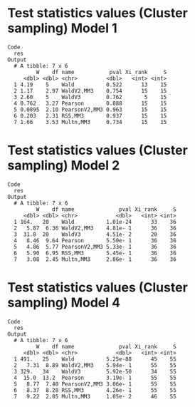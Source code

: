 # Test statistics values (Cluster sampling) Model 1

    Code
      res
    Output
      # A tibble: 7 x 6
             W    df name           pval Xi_rank     S
         <dbl> <dbl> <chr>         <dbl>   <int> <int>
      1 4.19    5    Wald          0.522      13    15
      2 1.17    2.97 WaldV2,MM3    0.754      15    15
      3 2.60    5    WaldV3        0.762       5    15
      4 0.762   3.27 Pearson       0.888      15    15
      5 0.0895  2.10 PearsonV2,MM3 0.963      15    15
      6 0.203   2.31 RSS,MM3       0.937      15    15
      7 1.66    3.53 Multn,MM3     0.734      15    15

# Test statistics values (Cluster sampling) Model 2

    Code
      res
    Output
      # A tibble: 7 x 6
             W    df name              pval Xi_rank     S
         <dbl> <dbl> <chr>            <dbl>   <int> <int>
      1 164.   20    Wald          1.01e-24      33    36
      2   5.87  6.36 WaldV2,MM3    4.81e- 1      36    36
      3  31.8  20    WaldV3        4.51e- 2      20    36
      4   8.46  9.64 Pearson       5.50e- 1      36    36
      5   4.86  5.77 PearsonV2,MM3 5.33e- 1      36    36
      6   5.90  6.95 RSS,MM3       5.45e- 1      36    36
      7   3.08  2.45 Multn,MM3     2.86e- 1      36    36

# Test statistics values (Cluster sampling) Model 4

    Code
      res
    Output
      # A tibble: 7 x 6
             W    df name              pval Xi_rank     S
         <dbl> <dbl> <chr>            <dbl>   <int> <int>
      1 491.   25    Wald          5.25e-88      45    55
      2   7.31  8.89 WaldV2,MM3    5.94e- 1      55    55
      3 329.   34    WaldV3        5.92e-50      34    55
      4  15.0  13.2  Pearson       3.19e- 1      55    55
      5   8.77  7.40 PearsonV2,MM3 3.06e- 1      55    55
      6   8.37  8.28 RSS,MM3       4.26e- 1      55    55
      7   9.22  2.05 Multn,MM3     1.05e- 2      46    55

